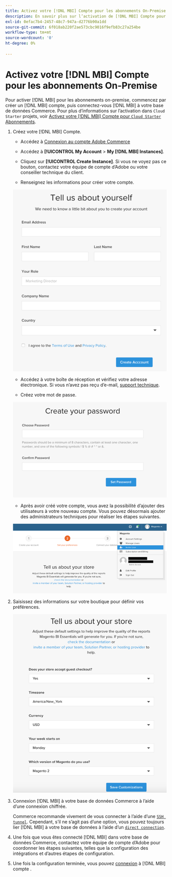 ```yaml
---
title: Activez votre [!DNL MBI] Compte pour les abonnements On-Premise
description: En savoir plus sur l’activation de [!DNL MBI] Compte pour les abonnements On-Premise.
exl-id: 0efac7b4-2457-48c7-947a-d2776b90a1dd
source-git-commit: 6f018ab220f2ae573cbc9016f9efb83c27a254be
workflow-type: tm+mt
source-wordcount: '0'
ht-degree: 0%

---
```


# Activez votre [!DNL MBI] Compte pour les abonnements On-Premise

Pour activer [!DNL MBI] pour les abonnements on-premise, commencez par créer un [!DNL MBI] compte, puis connectez-vous [!DNL MBI] à votre base de données Commerce. Pour plus d’informations sur l’activation dans `Cloud Starter` projets, voir [Activez votre [!DNL MBI] Compte pour `Cloud Starter` Abonnements](../getting-started/cloud-activation.md).

1. Créez votre [!DNL MBI] Compte.

   - Accédez à [Connexion au compte Adobe Commerce](https://account.magento.com/customer/account/login)

   - Accédez à **[!UICONTROL My Account** > **My [!DNL MBI] Instances]**.

   - Cliquez sur **[!UICONTROL Create Instance]**. Si vous ne voyez pas ce bouton, contactez votre équipe de compte d’Adobe ou votre conseiller technique du client.

   - Renseignez les informations pour créer votre compte.

   ![](../assets/create-account-2.png)

   - Accédez à votre boîte de réception et vérifiez votre adresse électronique. Si vous n’avez pas reçu d’e-mail, [support technique](https://experienceleague.adobe.com/docs/commerce-knowledge-base/kb/troubleshooting/miscellaneous/mbi-service-policies.html?lang=en).

   - Créez votre mot de passe.

   ![](../assets/create-account-4.png)

   - Après avoir créé votre compte, vous avez la possibilité d’ajouter des utilisateurs à votre nouveau compte. Vous pouvez désormais ajouter des administrateurs techniques pour réaliser les étapes suivantes.

   ![](../assets/create-account-5.png)

1. Saisissez des informations sur votre boutique pour définir vos préférences.

   ![](../assets/create-account-6.png)

1. Connexion [!DNL MBI] à votre base de données Commerce à l’aide d’une connexion chiffrée.

   Commerce recommande vivement de vous connecter à l’aide d’une [`SSH tunnel`](../data-analyst/importing-data/integrations/mysql-via-ssh-tunnel.md). Cependant, s’il ne s’agit pas d’une option, vous pouvez toujours lier [!DNL MBI] à votre base de données à l’aide d’un [`direct connection`](../data-analyst/importing-data/integrations/mysql-via-a-direct-connection.md).

1. Une fois que vous êtes connecté [!DNL MBI] dans votre base de données Commerce, contactez votre équipe de compte d’Adobe pour coordonner les étapes suivantes, telles que la configuration des intégrations et d’autres étapes de configuration.

1. Une fois la configuration terminée, vous pouvez [connexion](../getting-started/sign-in.md) à [!DNL MBI] compte .
